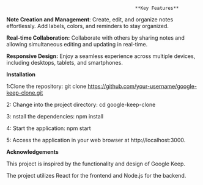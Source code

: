                                                    **Key Features**
**Note Creation and Management**: Create, edit, and organize notes effortlessly. Add labels, colors, and reminders to stay organized.

**Real-time Collaboration:** Collaborate with others by sharing notes and allowing simultaneous editing and updating in real-time.

**Responsive Design:** Enjoy a seamless experience across multiple devices, including desktops, tablets, and smartphones.





**Installation**

1:Clone the repository:
    git clone https://github.com/your-username/google-keep-clone.git
    
2: Change into the project directory:
    cd google-keep-clone
 
3: nstall the dependencies:
    npm install
    
4: Start the application:
    npm start
    
5: Access the application in your web browser at http://localhost:3000.



**Acknowledgements**

   This project is inspired by the functionality and design of Google Keep.
   
   The project utilizes React for the frontend and Node.js for the backend.
